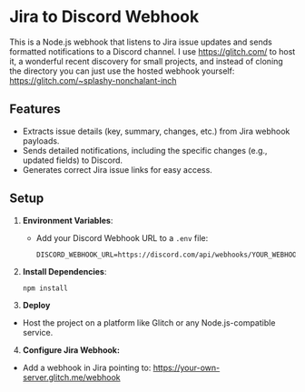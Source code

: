 # Jira to Discord Webhook

This is a Node.js webhook that listens to Jira issue updates and sends formatted notifications to a Discord channel. I use https://glitch.com/ to host it, a wonderful recent discovery for small projects, and instead of cloning the directory you can just use the hosted webhook yourself: https://glitch.com/~splashy-nonchalant-inch

## Features

- Extracts issue details (key, summary, changes, etc.) from Jira webhook payloads.
- Sends detailed notifications, including the specific changes (e.g., updated fields) to Discord.
- Generates correct Jira issue links for easy access.

## Setup

1. **Environment Variables**:

   - Add your Discord Webhook URL to a `.env` file:
     ```
     DISCORD_WEBHOOK_URL=https://discord.com/api/webhooks/YOUR_WEBHOOK_URL
     ```

2. **Install Dependencies**:

   ```bash
   npm install
   ```

3. **Deploy**

- Host the project on a platform like Glitch or any Node.js-compatible service.

4. **Configure Jira Webhook:**

- Add a webhook in Jira pointing to:
  https://your-own-server.glitch.me/webhook
